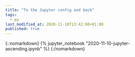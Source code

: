 ```yaml
---
title: "To the Jupyter config and back"
tags:
  - py
last_modified_at: 2020-11-10T13:42:00+01:00
published: true
---
```



{::nomarkdown}
{% jupyter_notebook "2020-11-10-jupyter-ascending.ipynb" %}
{:/nomarkdown}


